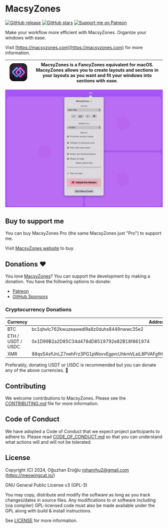 # MacsyZones

[![GitHub release](https://img.shields.io/github/release/rohanrhu/MacsyZones.svg?style=flat-square&color=informational)](https://github.com/rohanrhu/MacsyZones/releases)
[![GitHub stars](https://img.shields.io/github/stars/rohanrhu/MacsyZones?style=flat-square)](https://github.com/rohanrhu/MacsyZones/stargazers)
[![Support me on Patreon](https://img.shields.io/endpoint.svg?url=https%3A%2F%2Fshieldsio-patreon.vercel.app%2Fapi%3Fusername%3DEvrenselKisilik%26type%3Dpatrons&style=flat-square)](https://patreon.com/EvrenselKisilik)

Make your workflow more efficient with MacsyZones. Organize your windows with ease.

Visit [https://macsyzones.com](https://macsyzones.com) for more information.

| ![MacsyZones](media/MacsyZonesAppIcon.png) | MacsyZones is a FancyZones equivalent for macOS. MacsyZones allows you to create layouts and sections in your layouts as you want and fit your windows into sections with ease. |
| --- | --- |

![alt text](media/Demo.png)

## Buy to support me

You can buy MacsyZones Pro (the same MacsyZones just "Pro") to support me.

Visit [MacsyZones website](https://macsyzones.com) to buy.

## Donations ❤️

You love [MacsyZones](https://macsyzones.com)? You can support the development by making a donation. You have the following options to donate:

- [Patreon](https://www.patreon.com/evrenselkisilik)
- [GitHub Sponsors](https://github.com/sponsors/rohanrhu)

### Cryptocurrency Donations

| Currency          | Address                                                                                         |
| ----------------- | ----------------------------------------------------------------------------------------------- |
| BTC               | bc1qhvlc762kwuzeawedl9a8z0duhs8449nwwc35e2                                                      |
| ETH / USDT / USDC | 0x1D99B2a2D85C34d478dD8519792e82B18f861974                                                      |
| XMR               | 88qvS4sfUnLZ7nehFrz3PG1pWovvEgprcUhkmVLaiL8PVAFgfHjspjKPLhWLj3DUcm92rwNQENbJ1ZbvESdukWvh3epBUty |

Preferably, donating USDT or USDC is recommended but you can donate any of the above currencies. 🥳

## Contributing

We welcome contributions to MacsyZones. Please see the [CONTRIBUTING.md](CONTRIBUTING.md) file for more information.

## Code of Conduct

We have adopted a Code of Conduct that we expect project participants to adhere to. Please read [CODE_OF_CONDUCT.md](CODE_OF_CONDUCT.md) so that you can understand what actions will and will not be tolerated.

## License

Copyright (C) 2024, Oğuzhan Eroğlu <rohanrhu2@gmail.com> (<https://meowingcat.io/>)

GNU General Public License v3 (GPL-3)

You may copy, distribute and modify the software as long as you track changes/dates in source files. Any modifications to or software including (via compiler) GPL-licensed code must also be made available under the GPL along with build & install instructions.

See [LICENSE](LICENSE) for more information.
